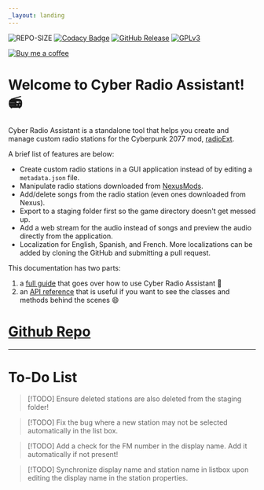 ```yaml
---
_layout: landing
---
```


![REPO-SIZE](https://img.shields.io/github/repo-size/ethan-hann/CyberRadio-Assistant)
[![Codacy Badge](https://app.codacy.com/project/badge/Grade/210b2b0ad9a748a6a35e3f7048acdf95)](https://app.codacy.com/gh/ethan-hann/CyberRadio-Assistant/dashboard?utm_source=gh&utm_medium=referral&utm_content=&utm_campaign=Badge_grade)
[![GitHub Release](https://img.shields.io/github/v/release/ethan-hann/CyberRadio-Assistant?include_prereleases&display_name=release&style=flat)](https://github.com/ethan-hann/CyberRadio-Assistant/releases)
[![GPLv3](https://img.shields.io/static/v1.svg?label=📃%20License&message=GPL%20v3.0&color=informational)](https://choosealicense.com/licenses/gpl-3.0/)

[![Buy me a coffee](https://img.shields.io/static/v1.svg?label=Buy%20me%20a%20coffee&message=🥨&color=black&logo=buy%20me%20a%20coffee&logoColor=white&labelColor=6f4e37)](https://www.buymeacoffee.com/ethanhann) 

# Welcome to Cyber Radio Assistant! 📻

Cyber Radio Assistant is a standalone tool that helps you create and manage custom radio stations for the Cyberpunk 2077 mod, [radioExt](https://www.nexusmods.com/cyberpunk2077/mods/4591).

A brief list of features are below:

- Create custom radio stations in a GUI application instead of by editing a `metadata.json` file.
- Manipulate radio stations downloaded from [NexusMods](https://www.nexusmods.com/cyberpunk2077/).
- Add/delete songs from the radio station (even ones downloaded from Nexus).
- Export to a staging folder first so the game directory doesn't get messed up.
- Add a web stream for the audio instead of songs and preview the audio directly from the application.
- Localization for English, Spanish, and French. More localizations can be added by cloning the GitHub and submitting a pull request.

This documentation has two parts:
1) a [full guide](docs/introduction.md) that goes over how to use Cyber Radio Assistant 📃
2) an [API reference](api/RadioExt_Helper.forms.yml) that is useful if you want to see the classes and methods behind the scenes 😄

# [Github Repo](https://github.com/ethan-hann/CyberRadio-Assistant)

---
# To-Do List

> [!TODO]
> Ensure deleted stations are also deleted from the staging folder!

> [!TODO]
> Fix the bug where a new station may not be selected automatically in the list box.

> [!TODO]
> Add a check for the FM number in the display name. Add it automatically if not present!

> [!TODO]
> Synchronize display name and station name in listbox upon editing the display name in the station properties.